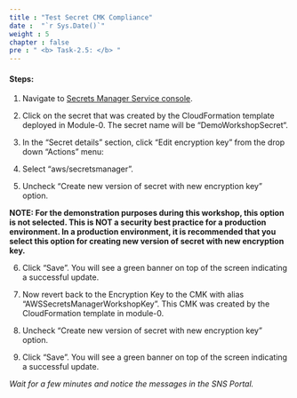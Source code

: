 ```yaml
---
title : "Test Secret CMK Compliance"
date :  "`r Sys.Date()`" 
weight : 5 
chapter : false
pre : " <b> Task-2.5: </b> "
---
```



#### Steps:

1. Navigate to [Secrets Manager Service console](https://console.aws.amazon.com/secretsmanager).



2. Click on the secret that was created by the CloudFormation template deployed in Module-0. The secret name will be “DemoWorkshopSecret“.



3. In the “Secret details” section, click “Edit encryption key” from the drop down “Actions” menu:



4. Select “aws/secretsmanager”.



5. Uncheck “Create new version of secret with new encryption key” option.

**NOTE: For the demonstration purposes during this workshop, this option is not selected. This is NOT a security best practice for a production environment. In a production environment, it is recommended that you select this option for creating new version of secret with new encryption key.**


6. Click “Save”. You will see a green banner on top of the screen indicating a successful update.



7. Now revert back to the Encryption Key to the CMK with alias “AWSSecretsManagerWorkshopKey”. This CMK was created by the CloudFormation template in module-0.



8. Uncheck “Create new version of secret with new encryption key” option.


9. Click “Save”. You will see a green banner on top of the screen indicating a successful update.



*Wait for a few minutes and notice the messages in the SNS Portal.*
